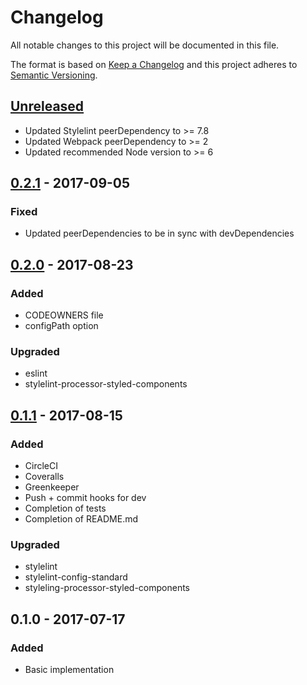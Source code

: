 # Changelog
All notable changes to this project will be documented in this file.

The format is based on [Keep a Changelog](http://keepachangelog.com/en/1.0.0/)
and this project adheres to [Semantic Versioning](http://semver.org/spec/v2.0.0.html).

## [Unreleased]
- Updated Stylelint peerDependency to >= 7.8
- Updated Webpack peerDependency to >= 2
- Updated recommended Node version to >= 6

## [0.2.1] - 2017-09-05
### Fixed
- Updated peerDependencies to be in sync with devDependencies

## [0.2.0] - 2017-08-23
### Added
- CODEOWNERS file
- configPath option

### Upgraded
- eslint
- stylelint-processor-styled-components

## [0.1.1] - 2017-08-15
### Added
- CircleCI
- Coveralls
- Greenkeeper
- Push + commit hooks for dev
- Completion of tests
- Completion of README.md

### Upgraded
- stylelint
- stylelint-config-standard
- styleling-processor-styled-components

## 0.1.0 - 2017-07-17
### Added
- Basic implementation


[Unreleased]: https://github.com/emilgoldsmith/stylelint-custom-processor-loader/compare/v0.2.1...HEAD
[0.2.1]: https://github.com/emilgoldsmith/stylelint-custom-processor-loader/compare/v0.2.0...0.2.1
[0.2.0]: https://github.com/emilgoldsmith/stylelint-custom-processor-loader/compare/v0.1.1...0.2.0
[0.1.1]: https://github.com/emilgoldsmith/stylelint-custom-processor-loader/compare/v0.1.0...v0.1.1
